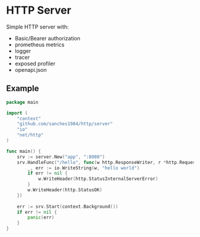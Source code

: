 # HTTP Server

Simple HTTP server with:
* Basic/Bearer authorization
* prometheus metrics
* logger
* tracer
* exposed profiler
* openapi.json

## Example

```go
package main

import (
	"context"
	"github.com/sanches1984/http/server"
	"io"
	"net/http"
)

func main() {
	srv := server.New("app", ":8080")
	srv.HandleFunc("/hello", func(w http.ResponseWriter, r *http.Request) {
		_, err := io.WriteString(w, "hello world")
		if err != nil {
			w.WriteHeader(http.StatusInternalServerError)
		}
		w.WriteHeader(http.StatusOK)
	})
	
	err := srv.Start(context.Background())
	if err != nil {
		panic(err)
	}
}
```
